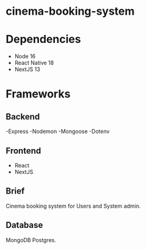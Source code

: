 # cinema-booking-system

# Dependencies

- Node 16
- React Native 18
- NextJS 13

# Frameworks

## Backend

-Express
-Nodemon
-Mongoose
-Dotenv

## Frontend

- React
- NextJS

## Brief

Cinema booking system for Users and System admin.

## Database
MongoDB
Postgres.
